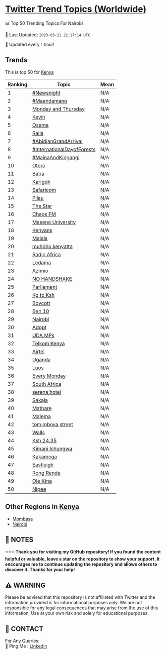 [Twitter Trend Topics (Worldwide)](https://github.com/ErcinDedeoglu/Twitter-Trend-Topics)
==========


📊 Top 50 Trending Topics For Nairobi

📆 Last Updated: `2023-03-21 21:17:14 UTC`

🔧 Updated every 1 hour!


## Trends

This is top 50 for [Kenya](</Kenya>)

| Ranking | Topic | Mean |
| ------- | ------------ | ------------ |
| 1 | [#Newsnight](http://twitter.com/search?q=%23Newsnight) | N/A |
| 2 | [#Maandamano](http://twitter.com/search?q=%23Maandamano) | N/A |
| 3 | [Monday and Thursday](http://twitter.com/search?q=Monday+and+Thursday) | N/A |
| 4 | [Kevin](http://twitter.com/search?q=Kevin) | N/A |
| 5 | [Osama](http://twitter.com/search?q=Osama) | N/A |
| 6 | [Raila](http://twitter.com/search?q=Raila) | N/A |
| 7 | [#AbidjanGrandArrival](http://twitter.com/search?q=%23AbidjanGrandArrival) | N/A |
| 8 | [#InternationalDayofForests](http://twitter.com/search?q=%23InternationalDayofForests) | N/A |
| 9 | [#MainaAndKingangi](http://twitter.com/search?q=%23MainaAndKingangi) | N/A |
| 10 | [Otero](http://twitter.com/search?q=Otero) | N/A |
| 11 | [Baba](http://twitter.com/search?q=Baba) | N/A |
| 12 | [Karigoh](http://twitter.com/search?q=Karigoh) | N/A |
| 13 | [Safaricom](http://twitter.com/search?q=Safaricom) | N/A |
| 14 | [Pilau](http://twitter.com/search?q=Pilau) | N/A |
| 15 | [The Star](http://twitter.com/search?q=The+Star) | N/A |
| 16 | [Chaos FM](http://twitter.com/search?q=Chaos+FM) | N/A |
| 17 | [Maseno University](http://twitter.com/search?q=Maseno+University) | N/A |
| 18 | [Kenyans](http://twitter.com/search?q=Kenyans) | N/A |
| 19 | [Malala](http://twitter.com/search?q=Malala) | N/A |
| 20 | [muhoho kenyatta](http://twitter.com/search?q=muhoho+kenyatta) | N/A |
| 21 | [Radio Africa](http://twitter.com/search?q=Radio+Africa) | N/A |
| 22 | [Ledama](http://twitter.com/search?q=Ledama) | N/A |
| 23 | [Azimio](http://twitter.com/search?q=Azimio) | N/A |
| 24 | [NO HANDSHAKE](http://twitter.com/search?q=NO+HANDSHAKE) | N/A |
| 25 | [Parliament](http://twitter.com/search?q=Parliament) | N/A |
| 26 | [Kg to Ksh](http://twitter.com/search?q=Kg+to+Ksh) | N/A |
| 27 | [Boycott](http://twitter.com/search?q=Boycott) | N/A |
| 28 | [Ben 10](http://twitter.com/search?q=Ben+10) | N/A |
| 29 | [Nairobi](http://twitter.com/search?q=Nairobi) | N/A |
| 30 | [Adopt](http://twitter.com/search?q=Adopt) | N/A |
| 31 | [UDA MPs](http://twitter.com/search?q=UDA+MPs) | N/A |
| 32 | [Telkom Kenya](http://twitter.com/search?q=Telkom+Kenya) | N/A |
| 33 | [Airtel](http://twitter.com/search?q=Airtel) | N/A |
| 34 | [Uganda](http://twitter.com/search?q=Uganda) | N/A |
| 35 | [Luos](http://twitter.com/search?q=Luos) | N/A |
| 36 | [Every Monday](http://twitter.com/search?q=Every+Monday) | N/A |
| 37 | [South Africa](http://twitter.com/search?q=South+Africa) | N/A |
| 38 | [serena hotel](http://twitter.com/search?q=serena+hotel) | N/A |
| 39 | [Sakaja](http://twitter.com/search?q=Sakaja) | N/A |
| 40 | [Mathare](http://twitter.com/search?q=Mathare) | N/A |
| 41 | [Malema](http://twitter.com/search?q=Malema) | N/A |
| 42 | [tom mboya street](http://twitter.com/search?q=tom+mboya+street) | N/A |
| 43 | [Walls](http://twitter.com/search?q=Walls) | N/A |
| 44 | [Ksh 24.35](http://twitter.com/search?q=Ksh+24.35) | N/A |
| 45 | [Kimani Ichungwa](http://twitter.com/search?q=Kimani+Ichungwa) | N/A |
| 46 | [Kakamega](http://twitter.com/search?q=Kakamega) | N/A |
| 47 | [Eastleigh](http://twitter.com/search?q=Eastleigh) | N/A |
| 48 | [Rong Rende](http://twitter.com/search?q=Rong+Rende) | N/A |
| 49 | [Ole Kina](http://twitter.com/search?q=Ole+Kina) | N/A |
| 50 | [Nipee](http://twitter.com/search?q=Nipee) | N/A |



## Other Regions in [Kenya](</Kenya>)

* [Mombasa](</Kenya/Mombasa.md>)
* [Nairobi](</Kenya/Nairobi.md>)



## 📝 NOTES

⭐⭐⭐ **Thank you for visiting my GitHub repository! If you found the content helpful or valuable, leave a star on the repository to show your support. It encourages me to continue updating the repository and allows others to discover it. Thanks for your help!**


## ⚠️ WARNING

Please be advised that this repository is not affiliated with Twitter and the information provided is for informational purposes only. We are not responsible for any legal consequences that may arise from the use of this information. Use at your own risk and solely for educational purposes.


## 📨 CONTACT

 For Any Queries:  
            🏓 Ping Me : [LinkedIn](https://www.linkedin.com/in/ercindedeoglu/)
